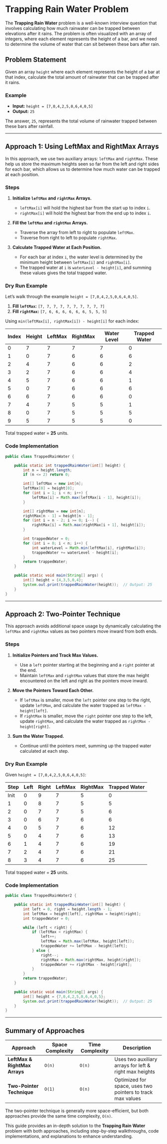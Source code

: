 # Trapping Rain Water Problem

The **Trapping Rain Water** problem is a well-known interview question that involves calculating how much rainwater can be trapped between elevations after it rains. The problem is often visualized with an array of integers, where each element represents the height of a bar, and we need to determine the volume of water that can sit between these bars after rain.

## Problem Statement

Given an array `height` where each element represents the height of a bar at that index, calculate the total amount of rainwater that can be trapped after it rains.

### Example

- **Input:** `height = [7,0,4,2,5,0,6,4,0,5]`
- **Output:** `25`

The answer, `25`, represents the total volume of rainwater trapped between these bars after rainfall.

---

## Approach 1: Using LeftMax and RightMax Arrays

In this approach, we use two auxiliary arrays: `leftMax` and `rightMax`. These help us store the maximum heights seen so far from the left and right sides for each bar, which allows us to determine how much water can be trapped at each position.

### Steps

1. **Initialize `leftMax` and `rightMax` Arrays.**
   - `leftMax[i]` will hold the highest bar from the start up to index `i`.
   - `rightMax[i]` will hold the highest bar from the end up to index `i`.

2. **Fill the `leftMax` and `rightMax` Arrays.**
   - Traverse the array from left to right to populate `leftMax`.
   - Traverse from right to left to populate `rightMax`.

3. **Calculate Trapped Water at Each Position.**
   - For each bar at index `i`, the water level is determined by the minimum height between `leftMax[i]` and `rightMax[i]`.
   - The trapped water at `i` is `waterLevel - height[i]`, and summing these values gives the total trapped water.

### Dry Run Example

Let’s walk through the example `height = [7,0,4,2,5,0,6,4,0,5]`.

1. **Fill `leftMax`:** `[7, 7, 7, 7, 7, 7, 7, 7, 7, 7]`
2. **Fill `rightMax`:** `[7, 6, 6, 6, 6, 6, 6, 5, 5, 5]`

Using `min(leftMax[i], rightMax[i]) - height[i]` for each index:

| Index | Height | LeftMax | RightMax | Water Level | Trapped Water |
|-------|--------|---------|----------|-------------|---------------|
| 0     | 7      | 7       | 7        | 7           | 0             |
| 1     | 0      | 7       | 6        | 6           | 6             |
| 2     | 4      | 7       | 6        | 6           | 2             |
| 3     | 2      | 7       | 6        | 6           | 4             |
| 4     | 5      | 7       | 6        | 6           | 1             |
| 5     | 0      | 7       | 6        | 6           | 6             |
| 6     | 6      | 7       | 6        | 6           | 0             |
| 7     | 4      | 7       | 5        | 5           | 1             |
| 8     | 0      | 7       | 5        | 5           | 5             |
| 9     | 5      | 7       | 5        | 5           | 0             |

Total trapped water = **25** units.

### Code Implementation

```java
public class TrappedRainWater {

    public static int trappedRainWater(int[] height) {
        int n = height.length;
        if (n <= 2) return 0;

        int[] leftMax = new int[n];
        leftMax[0] = height[0];
        for (int i = 1; i < n; i++) {
            leftMax[i] = Math.max(leftMax[i - 1], height[i]);
        }

        int[] rightMax = new int[n];
        rightMax[n - 1] = height[n - 1];
        for (int i = n - 2; i >= 0; i--) {
            rightMax[i] = Math.max(rightMax[i + 1], height[i]);
        }

        int trappedWater = 0;
        for (int i = 0; i < n; i++) {
            int waterLevel = Math.min(leftMax[i], rightMax[i]);
            trappedWater += waterLevel - height[i];
        }
        return trappedWater;
    }

    public static void main(String[] args) {
        int[] height = {4,3,5,0,4};
        System.out.print(trappedRainWater(height));  // Output: 25
    }
}
```

---

## Approach 2: Two-Pointer Technique

This approach avoids additional space usage by dynamically calculating the `leftMax` and `rightMax` values as two pointers move inward from both ends. 

### Steps

1. **Initialize Pointers and Track Max Values.**
   - Use a `left` pointer starting at the beginning and a `right` pointer at the end.
   - Maintain `leftMax` and `rightMax` values that store the max height encountered on the left and right as the pointers move inward.

2. **Move the Pointers Toward Each Other.**
   - If `leftMax` is smaller, move the `left` pointer one step to the right, update `leftMax`, and calculate the water trapped as `leftMax - height[left]`.
   - If `rightMax` is smaller, move the `right` pointer one step to the left, update `rightMax`, and calculate the water trapped as `rightMax - height[right]`.

3. **Sum the Water Trapped.**
   - Continue until the pointers meet, summing up the trapped water calculated at each step.

### Dry Run Example

Given `height = [7,0,4,2,5,0,6,4,0,5]`:

| Step | Left  | Right | LeftMax | RightMax | Trapped Water |
|------|-------|-------|---------|----------|---------------|
| Init | 0     | 9     | 7       | 5        | 0             |
| 1    | 0     | 8     | 7       | 5        | 5             |
| 2    | 0     | 7     | 7       | 5        | 6             |
| 3    | 0     | 6     | 7       | 6        | 6             |
| 4    | 0     | 5     | 7       | 6        | 12            |
| 5    | 0     | 4     | 7       | 6        | 13            |
| 6    | 1     | 4     | 7       | 6        | 19            |
| 7    | 2     | 4     | 7       | 6        | 21            |
| 8    | 3     | 4     | 7       | 6        | 25            |

Total trapped water = **25** units.

### Code Implementation

```java
public class TrappedRainWater2 {

    public static int trappedRainWater(int[] height) {
        int left = 0, right = height.length - 1;
        int leftMax = height[left], rightMax = height[right];
        int trappedWater = 0;

        while (left < right) {
            if (leftMax < rightMax) {
                left++;
                leftMax = Math.max(leftMax, height[left]);
                trappedWater += leftMax - height[left];
            } else {
                right--;
                rightMax = Math.max(rightMax, height[right]);
                trappedWater += rightMax - height[right];
            }
        }
        return trappedWater;
    }

    public static void main(String[] args) {
        int[] height = {7,0,4,2,5,0,6,4,0,5};
        System.out.print(trappedRainWater(height));  // Output: 25
    }
}
```

---

## Summary of Approaches

| Approach                       | Space Complexity | Time Complexity | Description                                |
|--------------------------------|------------------|-----------------|--------------------------------------------|
| **LeftMax & RightMax Arrays**  | `O(n)`          | `O(n)`          | Uses two auxiliary arrays for left & right max heights |
| **Two-Pointer Technique**      | `O(1)`          | `O(n)`          | Optimized for space, uses two pointers to track max values |

The two-pointer technique is generally more space-efficient, but both approaches provide the same time complexity, `O(n)`. 

This guide provides an in-depth solution to the **Trapping Rain Water** problem with both approaches, including step-by-step walkthroughs, code implementations, and explanations to enhance understanding.